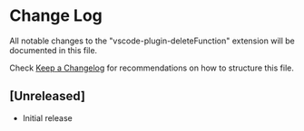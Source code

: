 # Change Log

All notable changes to the "vscode-plugin-deleteFunction" extension will be documented in this file.

Check [Keep a Changelog](http://keepachangelog.com/) for recommendations on how to structure this file.

## [Unreleased]

- Initial release